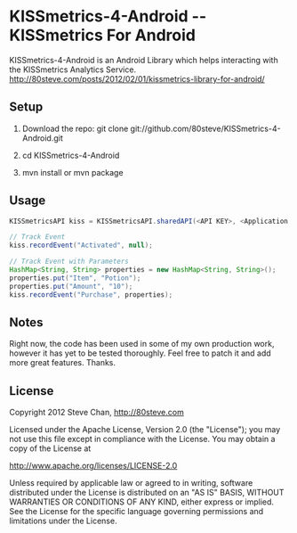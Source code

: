# KISSmetrics-4-Android -- KISSmetrics For Android

KISSmetrics-4-Android is an Android Library which helps interacting with the KISSmetrics Analytics Service.
http://80steve.com/posts/2012/02/01/kissmetrics-library-for-android/

## Setup

1. Download the repo:  git clone git://github.com/80steve/KISSmetrics-4-Android.git

2. cd KISSmetrics-4-Android

3. mvn install or mvn package

## Usage

```java
KISSmetricsAPI kiss = KISSmetricsAPI.sharedAPI(<API KEY>, <Application Context>);

// Track Event
kiss.recordEvent("Activated", null);

// Track Event with Parameters
HashMap<String, String> properties = new HashMap<String, String>();
properties.put("Item", "Potion");
properties.put("Amount", "10");
kiss.recordEvent("Purchase", properties);

```

## Notes

Right now, the code has been used in some of my own production work, however it has yet to be tested thoroughly.
Feel free to patch it and add more great features. Thanks.

## License

Copyright 2012 Steve Chan, http://80steve.com

Licensed under the Apache License, Version 2.0 (the "License");
you may not use this file except in compliance with the License.
You may obtain a copy of the License at

http://www.apache.org/licenses/LICENSE-2.0

Unless required by applicable law or agreed to in writing, software
distributed under the License is distributed on an "AS IS" BASIS,
WITHOUT WARRANTIES OR CONDITIONS OF ANY KIND, either express or implied.
See the License for the specific language governing permissions and
limitations under the License.
